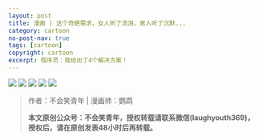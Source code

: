 ```yaml
---
layout: post
title: 漫画 | 这个奇葩需求，女人听了流泪，男人听了沉默...
category: cartoon
no-post-nav: true
tags: [cartoon]
copyright: cartoon
excerpt: 程序员：我给出了4个解决方案！
---
```


![](http://favorites.ren/assets/images/2020/cartoon/chenmo/chenmo01.jpg)
![](http://favorites.ren/assets/images/2020/cartoon/chenmo/chenmo02.jpg)
![](http://favorites.ren/assets/images/2020/cartoon/chenmo/chenmo03.jpg)
![](http://favorites.ren/assets/images/2020/cartoon/chenmo/chenmo04.jpg)
![](http://favorites.ren/assets/images/2020/cartoon/chenmo/chenmo05.jpg)

>作者：不会笑青年 | 漫画师：鹦鹉
>
>**本文原创公众号：不会笑青年，授权转载请联系微信(laughyouth369)，授权后，请在原创发表48小时后再转载。**


